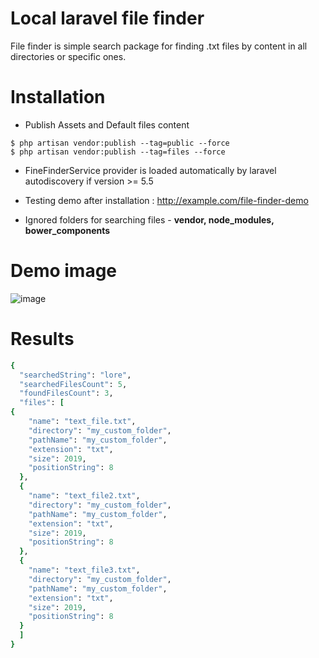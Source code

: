 # Local laravel file finder

File finder is simple search package for finding .txt files by content in all directories or specific ones.


# Installation

- Publish Assets and Default files content

```
$ php artisan vendor:publish --tag=public --force
$ php artisan vendor:publish --tag=files --force

```

- FineFinderService provider is loaded automatically by laravel autodiscovery if version >= 5.5

- Testing demo after installation : http://example.com/file-finder-demo

- Ignored folders for searching files - **vendor, node_modules, bower_components**

# Demo image

![image](https://user-images.githubusercontent.com/19529749/49754622-43b9c000-fcbf-11e8-833b-41d212fb9c50.png)

# Results

```ruby
{
  "searchedString": "lore",
  "searchedFilesCount": 5,
  "foundFilesCount": 3,
  "files": [
{
    "name": "text_file.txt",
    "directory": "my_custom_folder",
    "pathName": "my_custom_folder",
    "extension": "txt",
    "size": 2019,
    "positionString": 8
  },
  {
    "name": "text_file2.txt",
    "directory": "my_custom_folder",
    "pathName": "my_custom_folder",
    "extension": "txt",
    "size": 2019,
    "positionString": 8
  },
  {
    "name": "text_file3.txt",
    "directory": "my_custom_folder",
    "pathName": "my_custom_folder",
    "extension": "txt",
    "size": 2019,
    "positionString": 8
  }
  ]
}
```
